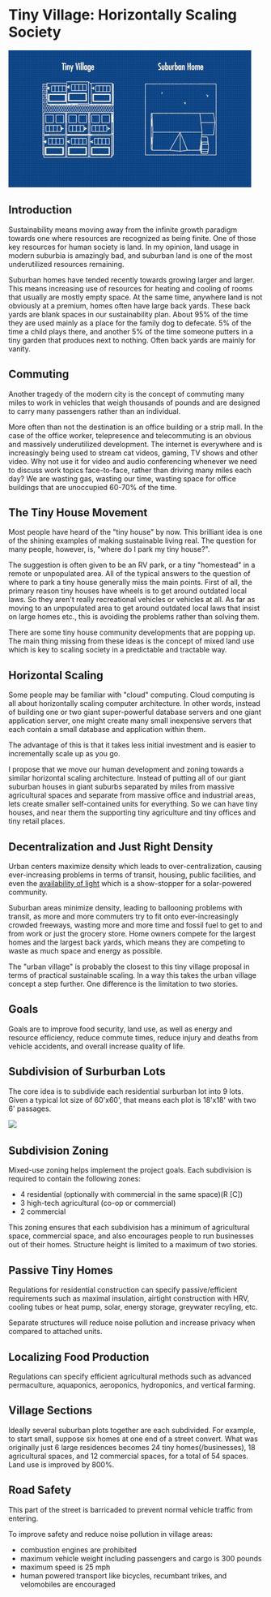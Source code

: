 # Tiny Village: Horizontally Scaling Society

<img src="intro.gif"></x-gif>

## Introduction

Sustainability means moving away from the infinite growth paradigm towards one where resources are recognized as being finite.  One of those key resources for human society is land.  In my opinion, land usage in modern suburbia is amazingly bad, and suburban land is one of the most underutilized resources remaining.

Suburban homes have tended recently towards growing larger and larger.  This means increasing use of resources for heating and cooling of rooms that usually are mostly empty space.  At the same time, anywhere land is not obviously at a premium, homes often have large back yards.  These back yards are blank spaces in our sustainability plan.  About 95% of the time they are used mainly as a place for the family dog to defecate.  5% of the time a child plays there, and another 5% of the time someone putters in a tiny garden that produces next to nothing.  Often back yards are mainly for vanity.

## Commuting

Another tragedy of the modern city is the concept of commuting many miles to work in vehicles that weigh thousands of pounds and are designed to carry many passengers rather than an individual.

More often than not the destination is an office building or a strip mall.  In the case of the office worker, telepresence and telecommuting is an obvious and massively underutilized development.  The internet is everywhere and is increasingly being used to stream cat videos, gaming, TV shows and other video.  Why not use it for video and audio conferencing whenever we need to discuss work topics face-to-face, rather than driving many miles each day?  We are wasting gas, wasting our time, wasting space for office buildings that are unoccupied 60-70% of the time.

## The Tiny House Movement

Most people have heard of the "tiny house" by now.  This brilliant idea is one of the shining examples of making sustainable living real.  The question for many people, however, is, "where do I park my tiny house?".

The suggestion is often given to be an RV park, or a tiny "homestead" in a remote or unpopulated area.  All of the typical answers to the question of where to park a tiny house generally miss the main points.  First of all, the primary reason tiny houses have wheels is to get around outdated local laws.  So they aren't really recreational vehicles or vehicles at all.  As far as moving to an unpopulated area to get around outdated local laws that insist on large homes etc., this is avoiding the problems rather than solving them.

There are some tiny house community developments that are popping up.  The main thing missing from these ideas is the concept of mixed land use which is key to scaling society in a predictable and tractable way.


## Horizontal Scaling

Some people may be familiar with "cloud" computing.  Cloud computing is all about horizontally scaling computer architecture.  In other words, instead of building one or two giant super-powerful database servers and one giant application server, one might create many small inexpensive servers that each contain a small database and application within them.

The advantage of this is that it takes less initial investment and is easier to incrementally scale up as you go.

I propose that we move our human development and zoning towards a similar horizontal scaling architecture.  Instead of putting all of our giant suburban houses in giant suburbs separated by miles from massive agricultural spaces and separate from massive office and industrial areas, lets create smaller self-contained units for everything.  So we can have tiny houses, and near them the supporting tiny agriculture and tiny offices and tiny retail places. 

## Decentralization and Just Right Density

Urban centers maximize density which leads to over-centralization, causing ever-increasing problems in terms of transit,
housing, public facilities, and even the [availability of light](https://www.washingtonpost.com/news/wonk/wp/2015/05/04/in-the-shadows-of-booming-cities-a-tension-between-sunlight-and-prosperity/) which is a show-stopper for a solar-powered community.  

Suburban areas minimize density, leading to ballooning problems with transit, as more and more commuters try to fit onto 
ever-increasingly crowded freeways, wasting more and more time and fossil fuel to get to and from work or just the grocery store. 
Home owners compete for the largest homes and the largest back yards, which means they are competing to waste as much space and
energy as possible.

The "urban village" is probably the closest to this tiny village proposal in terms of practical sustainable scaling.  In a way this
takes the urban village concept a step further.  One difference is the limitation to two stories.

## Goals

Goals are to improve food security, land use, as well as energy and resource efficiency, reduce commute times, reduce injury and deaths from vehicle accidents, and overall increase quality of life.

## Subdivision of Surburban Lots

The core idea is to subdivide each  residential surburban 
lot into 9 lots.  Given a typical lot size of 60'x60',
that means each plot is 18'x18' with two 6' passages.

<img src="vill.png" width="600px"/>

## Subdivision Zoning

Mixed-use zoning helps implement the project goals.  Each 
subdivision is required to contain the following zones:

* 4 residential (optionally with commercial in the same space)(R [C])
* 3 high-tech agricultural (co-op or commercial)
* 2 commercial

This zoning ensures that each subdivision has a minimum of 
agricultural space, commercial space, and also encourages people
to run businesses out of their homes.  Structure height is limited
to a maximum of two stories.

## Passive Tiny Homes

Regulations for residential construction can specify 
passive/efficient requirements such as maximal insulation, airtight 
construction with HRV, cooling tubes or heat pump, solar,
energy storage, greywater recyling, etc. 

Separate structures will reduce noise pollution and increase
privacy when compared to attached units.

## Localizing Food Production

Regulations can specify efficient agricultural methods such as
advanced permaculture, aquaponics, aeroponics, hydroponics, 
and vertical farming.

## Village Sections

Ideally several suburban plots together are each subdivided.
For example, to start small, suppose six homes at one end of a
street convert.  What was originally just 6 large residences 
becomes 24 tiny homes(/businesses), 18 agricultural spaces,
and 12 commercial spaces, for a total of 54 spaces.  Land use
is improved by 800%.  

## Road Safety

This part of the street is barricaded to prevent normal vehicle traffic from entering.

To improve safety and reduce noise pollution in village areas:
 
* combustion engines are prohibited
* maximum vehicle weight including passengers and cargo is 300 pounds
* maximum speed is 25 mph 
* human powered transport like bicycles, recumbant trikes, and velomobiles are encouraged

 
